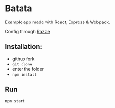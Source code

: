 # Batata

Example app made with React, Express & Webpack.

Config through [Razzle](https://github.com/jaredpalmer/razzle)

## Installation:

- github fork
- `git clone`
- enter the folder
- `npm install`

## Run

`npm start`

